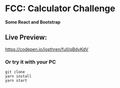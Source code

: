 # FCC: Calculator Challenge
**Some React and Bootstrap**

## Live Preview:
https://codepen.io/josthren/full/qBdvKdV

### Or try it with your PC
```
git clone
yarn install
yarn start
```
